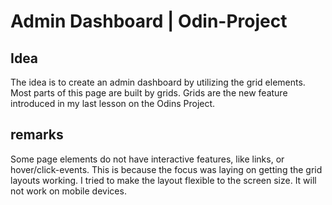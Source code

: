 # Admin Dashboard | Odin-Project
## Idea
The idea is to create an admin dashboard by utilizing the grid elements. Most parts of this page are built by grids.
Grids are the new feature introduced in my last lesson on the Odins Project.

## remarks
Some page elements do not have interactive features, like links, or hover/click-events. This is because the focus was laying on getting the grid layouts working.
I tried to make the layout flexible to the screen size. It will not work on mobile devices.